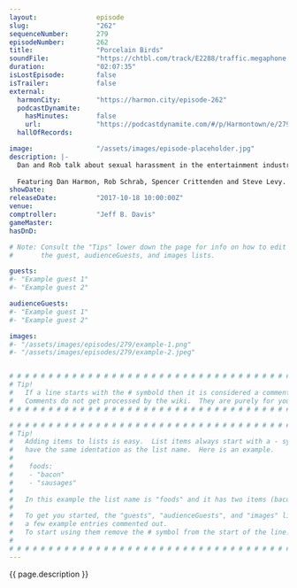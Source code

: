 ```yaml
---
layout:               episode
slug:                 "262"
sequenceNumber:       279
episodeNumber:        262
title:                "Porcelain Birds"
soundFile:            "https://chtbl.com/track/E2288/traffic.megaphone.fm/STA5330727073.mp3?updated=1596587371"
duration:             "02:07:35"
isLostEpisode:        false
isTrailer:            false
external:
  harmonCity:         "https://harmon.city/episode-262"
  podcastDynamite:
    hasMinutes:       false
    url:              "https://podcastdynamite.com/#/p/Harmontown/e/279/262"
  hallOfRecords:      

image:                "/assets/images/episode-placeholder.jpg"
description: |-
  Dan and Rob talk about sexual harassment in the entertainment industry and the ramifications of a Rick & Morty porn parody being produced. Spencer reveals why people really buy iPads.
  
  Featuring Dan Harmon, Rob Schrab, Spencer Crittenden and Steve Levy.
showDate:             
releaseDate:          "2017-10-18 10:00:00Z"
venue:                
comptroller:          "Jeff B. Davis"
gameMaster:           
hasDnD:               

# Note: Consult the "Tips" lower down the page for info on how to edit
#       the guest, audienceGuests, and images lists.

guests:
#- "Example guest 1"
#- "Example guest 2"

audienceGuests:
#- "Example guest 1"
#- "Example guest 2"

images:
#- "/assets/images/episodes/279/example-1.png"
#- "/assets/images/episodes/279/example-2.jpeg"


# # # # # # # # # # # # # # # # # # # # # # # # # # # # # # # # # # # # # # # # # # # # #
# Tip!
#   If a line starts with the # symbold then it is considered a comment.
#   Comments do not get processed by the wiki.  They are purely for your information.
# # # # # # # # # # # # # # # # # # # # # # # # # # # # # # # # # # # # # # # # # # # # #

# # # # # # # # # # # # # # # # # # # # # # # # # # # # # # # # # # # # # # # # # # # # #
# Tip!
#   Adding items to lists is easy.  List items always start with a - symbol and have
#   have the same identation as the list name.  Here is an example.
#
#    foods:
#    - "bacon"
#    - "sausages"
#
#   In this example the list name is "foods" and it has two items (bacon, and sausages).
#
#   To get you started, the "guests", "audienceGuests", and "images" lists below have
#   a few example entries commented out.
#   To start using them remove the # symbol from the start of the line.
#
# # # # # # # # # # # # # # # # # # # # # # # # # # # # # # # # # # # # # # # # # # # # #
---
```


<!-- The episode description will be rendered here -->
{{ page.description }}

<!-- Add your content BELOW here -->
<!-- vvvvvvvvvvvvvvvvvvvvvvvvvvv -->




<!-- ^^^^^^^^^^^^^^^^^^^^^^^^^^^ -->
<!-- Add your content ABOVE here -->

<!-- The episode gallery will be rendered here -->